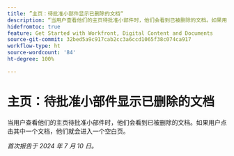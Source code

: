 ```yaml
---
title: ”主页：待批准小部件显示已删除的文档“
description: “当用户查看他们的主页待批准小部件时，他们会看到已被删除的文档。如果用户点击其中一个文档，他们就会进入一个空白页。”
hidefromtoc: true
feature: Get Started with Workfront, Digital Content and Documents
source-git-commit: 32bed5a9c917cab2cc3a6ccd1065f38c074ca917
workflow-type: ht
source-wordcount: '84'
ht-degree: 100%

---
```



# 主页：待批准小部件显示已删除的文档

当用户查看他们的主页待批准小部件时，他们会看到已被删除的文档。如果用户点击其中一个文档，他们就会进入一个空白页。

_首次报告于 2024 年 7 月 10 日。_
